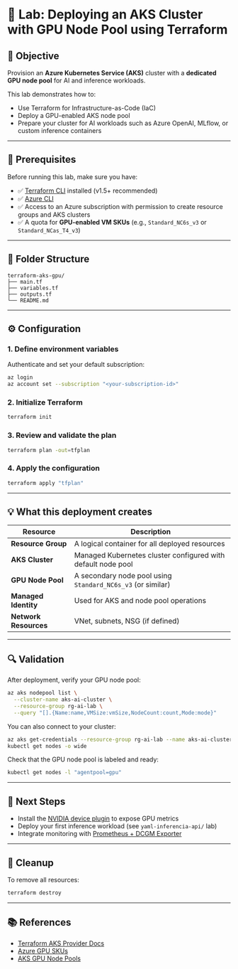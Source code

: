 # 🧱 Lab: Deploying an AKS Cluster with GPU Node Pool using Terraform

## 🎯 Objective
Provision an **Azure Kubernetes Service (AKS)** cluster with a **dedicated GPU node pool** for AI and inference workloads.

This lab demonstrates how to:
- Use Terraform for Infrastructure-as-Code (IaC)
- Deploy a GPU-enabled AKS node pool
- Prepare your cluster for AI workloads such as Azure OpenAI, MLflow, or custom inference containers

---

## 🧰 Prerequisites
Before running this lab, make sure you have:

- ✅ [Terraform CLI](https://developer.hashicorp.com/terraform/downloads) installed (v1.5+ recommended)
- ✅ [Azure CLI](https://learn.microsoft.com/en-us/cli/azure/install-azure-cli)
- ✅ Access to an Azure subscription with permission to create resource groups and AKS clusters
- ✅ A quota for **GPU-enabled VM SKUs** (e.g., `Standard_NC6s_v3` or `Standard_NCas_T4_v3`)

---

## 📁 Folder Structure
```
terraform-aks-gpu/
├── main.tf
├── variables.tf
├── outputs.tf
└── README.md
```

---

## ⚙️ Configuration

### 1. Define environment variables
Authenticate and set your default subscription:
```bash
az login
az account set --subscription "<your-subscription-id>"
```

### 2. Initialize Terraform
```bash
terraform init
```

### 3. Review and validate the plan
```bash
terraform plan -out=tfplan
```

### 4. Apply the configuration
```bash
terraform apply "tfplan"
```

---

## 💡 What this deployment creates
| Resource | Description |
|-----------|--------------|
| **Resource Group** | A logical container for all deployed resources |
| **AKS Cluster** | Managed Kubernetes cluster configured with default node pool |
| **GPU Node Pool** | A secondary node pool using `Standard_NC6s_v3` (or similar) |
| **Managed Identity** | Used for AKS and node pool operations |
| **Network Resources** | VNet, subnets, NSG (if defined) |

---

## 🔍 Validation
After deployment, verify your GPU node pool:
```bash
az aks nodepool list \
  --cluster-name aks-ai-cluster \
  --resource-group rg-ai-lab \
  --query "[].{Name:name,VMSize:vmSize,NodeCount:count,Mode:mode}"
```

You can also connect to your cluster:
```bash
az aks get-credentials --resource-group rg-ai-lab --name aks-ai-cluster
kubectl get nodes -o wide
```

Check that the GPU node pool is labeled and ready:
```bash
kubectl get nodes -l "agentpool=gpu"
```

---

## 🧪 Next Steps
- Install the [NVIDIA device plugin](https://github.com/NVIDIA/k8s-device-plugin) to expose GPU metrics
- Deploy your first inference workload (see `yaml-inferencia-api/` lab)
- Integrate monitoring with [Prometheus + DCGM Exporter](https://github.com/NVIDIA/dcgm-exporter)

---

## 🧹 Cleanup
To remove all resources:
```bash
terraform destroy
```

---

## 📚 References
- [Terraform AKS Provider Docs](https://registry.terraform.io/providers/hashicorp/azurerm/latest/docs/resources/kubernetes_cluster)
- [Azure GPU SKUs](https://learn.microsoft.com/en-us/azure/virtual-machines/sizes-gpu)
- [AKS GPU Node Pools](https://learn.microsoft.com/en-us/azure/aks/gpu-cluster)

